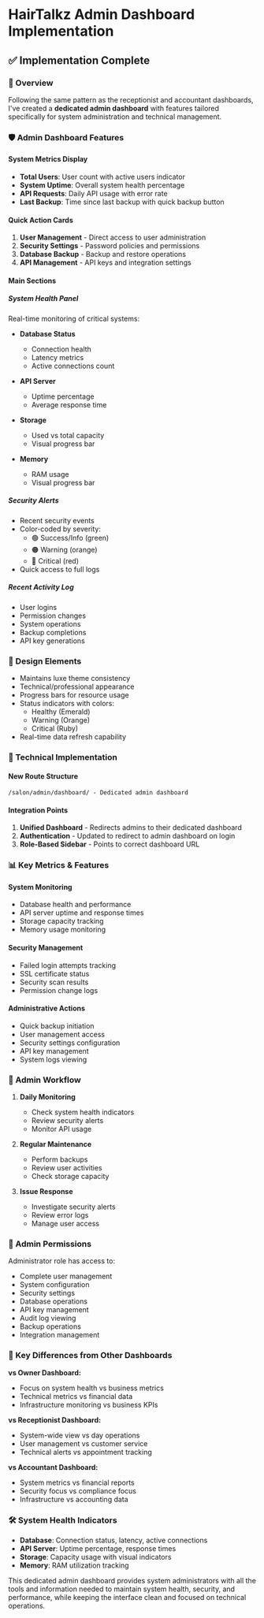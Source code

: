 # HairTalkz Admin Dashboard Implementation

## ✅ Implementation Complete

### 🎯 Overview
Following the same pattern as the receptionist and accountant dashboards, I've created a **dedicated admin dashboard** with features tailored specifically for system administration and technical management.

### 🛡️ Admin Dashboard Features

#### **System Metrics Display**
- **Total Users**: User count with active users indicator
- **System Uptime**: Overall system health percentage
- **API Requests**: Daily API usage with error rate
- **Last Backup**: Time since last backup with quick backup button

#### **Quick Action Cards**
1. **User Management** - Direct access to user administration
2. **Security Settings** - Password policies and permissions
3. **Database Backup** - Backup and restore operations
4. **API Management** - API keys and integration settings

#### **Main Sections**

##### **System Health Panel**
Real-time monitoring of critical systems:
- **Database Status**
  - Connection health
  - Latency metrics
  - Active connections count
  
- **API Server**
  - Uptime percentage
  - Average response time
  
- **Storage**
  - Used vs total capacity
  - Visual progress bar
  
- **Memory**
  - RAM usage
  - Visual progress bar

##### **Security Alerts**
- Recent security events
- Color-coded by severity:
  - 🟢 Success/Info (green)
  - 🟠 Warning (orange)
  - 🔴 Critical (red)
- Quick access to full logs

##### **Recent Activity Log**
- User logins
- Permission changes
- System operations
- Backup completions
- API key generations

### 🎨 Design Elements
- Maintains luxe theme consistency
- Technical/professional appearance
- Progress bars for resource usage
- Status indicators with colors:
  - Healthy (Emerald)
  - Warning (Orange)
  - Critical (Ruby)
- Real-time data refresh capability

### 🔧 Technical Implementation

#### New Route Structure
```
/salon/admin/dashboard/ - Dedicated admin dashboard
```

#### Integration Points
1. **Unified Dashboard** - Redirects admins to their dedicated dashboard
2. **Authentication** - Updated to redirect to admin dashboard on login
3. **Role-Based Sidebar** - Points to correct dashboard URL

### 📊 Key Metrics & Features

#### **System Monitoring**
- Database health and performance
- API server uptime and response times
- Storage capacity tracking
- Memory usage monitoring

#### **Security Management**
- Failed login attempts tracking
- SSL certificate status
- Security scan results
- Permission change logs

#### **Administrative Actions**
- Quick backup initiation
- User management access
- Security settings configuration
- API key management
- System logs viewing

### 🚀 Admin Workflow

1. **Daily Monitoring**
   - Check system health indicators
   - Review security alerts
   - Monitor API usage

2. **Regular Maintenance**
   - Perform backups
   - Review user activities
   - Check storage capacity

3. **Issue Response**
   - Investigate security alerts
   - Review error logs
   - Manage user access

### 🔐 Admin Permissions

Administrator role has access to:
- Complete user management
- System configuration
- Security settings
- Database operations
- API key management
- Audit log viewing
- Backup operations
- Integration management

### 📌 Key Differences from Other Dashboards

**vs Owner Dashboard:**
- Focus on system health vs business metrics
- Technical metrics vs financial data
- Infrastructure monitoring vs business KPIs

**vs Receptionist Dashboard:**
- System-wide view vs day operations
- User management vs customer service
- Technical alerts vs appointment tracking

**vs Accountant Dashboard:**
- System metrics vs financial reports
- Security focus vs compliance focus
- Infrastructure vs accounting data

### 🛠️ System Health Indicators

- **Database**: Connection status, latency, active connections
- **API Server**: Uptime percentage, response times
- **Storage**: Capacity usage with visual indicators
- **Memory**: RAM utilization tracking

This dedicated admin dashboard provides system administrators with all the tools and information needed to maintain system health, security, and performance, while keeping the interface clean and focused on technical operations.